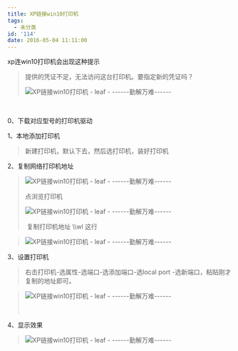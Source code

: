 ```yaml
---
title: XP链接win10打印机
tags:
  - 未分类
id: '114'
date: 2016-05-04 11:11:00
---
```


xp连win10打印机会出现这种提示

> 提供的凭证不足，无法访问这台打印机。要指定新的凭证吗？
> 
> ![XP链接win10打印机 - leaf - ------勤解万难------](http://img0.ph.126.net/7qq6IcQ3RcmUB1JxjvqlQA==/4881057571240450947.jpg "XP链接win10打印机 - leaf - ------勤解万难------")

 

0、下载对应型号的打印机驱动

1、本地添加打印机

> 新建打印机，默认下去，然后选打印机，装好打印机

2、复制网络打印机地址

> ![XP链接win10打印机 - leaf - ------勤解万难------](http://img0.ph.126.net/sE1nK4TraiyF_rB0vOBEvw==/6598195666625001612.jpg "XP链接win10打印机 - leaf - ------勤解万难------")
> 
> 点浏览打印机
> 
> ![XP链接win10打印机 - leaf - ------勤解万难------](http://img1.ph.126.net/2Wo_Yw0qetU230WNlS2pcw==/2876111312130663454.jpg "XP链接win10打印机 - leaf - ------勤解万难------")
> 
>  复制打印机地址 \\\\wl 这行

>  ![XP链接win10打印机 - leaf - ------勤解万难------](http://img0.ph.126.net/UJVv6leCkRBc_wV7mGwwHQ==/6598267134880808994.jpg "XP链接win10打印机 - leaf - ------勤解万难------")

3、设置打印机

> 右击打印机-选属性-选端口-选添加端口-选local port -选新端口，粘贴刚才复制的地址即可。

> ![XP链接win10打印机 - leaf - ------勤解万难------](http://img2.ph.126.net/Tn447VE7CroeP7JLTArWvQ==/4813785051806249402.jpg "XP链接win10打印机 - leaf - ------勤解万难------")
> 
>  

4、显示效果

> ![XP链接win10打印机 - leaf - ------勤解万难------](http://img1.ph.126.net/TPHlgqpBHPjR16FdWS_2EQ==/6598209960276167119.jpg "XP链接win10打印机 - leaf - ------勤解万难------")
> 
>
